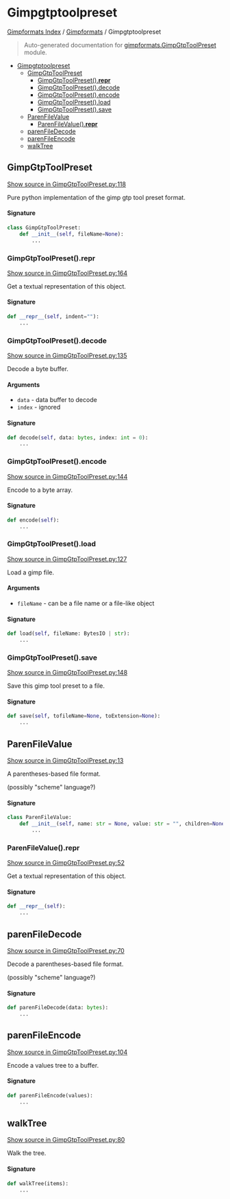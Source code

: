# Gimpgtptoolpreset

[Gimpformats Index](../README.md#gimpformats-index) /
[Gimpformats](./index.md#gimpformats) /
Gimpgtptoolpreset

> Auto-generated documentation for [gimpformats.GimpGtpToolPreset](../../../gimpformats/GimpGtpToolPreset.py) module.

- [Gimpgtptoolpreset](#gimpgtptoolpreset)
  - [GimpGtpToolPreset](#gimpgtptoolpreset)
    - [GimpGtpToolPreset().__repr__](#gimpgtptoolpreset()__repr__)
    - [GimpGtpToolPreset().decode](#gimpgtptoolpreset()decode)
    - [GimpGtpToolPreset().encode](#gimpgtptoolpreset()encode)
    - [GimpGtpToolPreset().load](#gimpgtptoolpreset()load)
    - [GimpGtpToolPreset().save](#gimpgtptoolpreset()save)
  - [ParenFileValue](#parenfilevalue)
    - [ParenFileValue().__repr__](#parenfilevalue()__repr__)
  - [parenFileDecode](#parenfiledecode)
  - [parenFileEncode](#parenfileencode)
  - [walkTree](#walktree)

## GimpGtpToolPreset

[Show source in GimpGtpToolPreset.py:118](../../../gimpformats/GimpGtpToolPreset.py#L118)

Pure python implementation of the gimp gtp tool preset format.

#### Signature

```python
class GimpGtpToolPreset:
    def __init__(self, fileName=None):
        ...
```

### GimpGtpToolPreset().__repr__

[Show source in GimpGtpToolPreset.py:164](../../../gimpformats/GimpGtpToolPreset.py#L164)

Get a textual representation of this object.

#### Signature

```python
def __repr__(self, indent=""):
    ...
```

### GimpGtpToolPreset().decode

[Show source in GimpGtpToolPreset.py:135](../../../gimpformats/GimpGtpToolPreset.py#L135)

Decode a byte buffer.

#### Arguments

- `data` - data buffer to decode
- `index` - ignored

#### Signature

```python
def decode(self, data: bytes, index: int = 0):
    ...
```

### GimpGtpToolPreset().encode

[Show source in GimpGtpToolPreset.py:144](../../../gimpformats/GimpGtpToolPreset.py#L144)

Encode to a byte array.

#### Signature

```python
def encode(self):
    ...
```

### GimpGtpToolPreset().load

[Show source in GimpGtpToolPreset.py:127](../../../gimpformats/GimpGtpToolPreset.py#L127)

Load a gimp file.

#### Arguments

- `fileName` - can be a file name or a file-like object

#### Signature

```python
def load(self, fileName: BytesIO | str):
    ...
```

### GimpGtpToolPreset().save

[Show source in GimpGtpToolPreset.py:148](../../../gimpformats/GimpGtpToolPreset.py#L148)

Save this gimp tool preset to a file.

#### Signature

```python
def save(self, tofileName=None, toExtension=None):
    ...
```



## ParenFileValue

[Show source in GimpGtpToolPreset.py:13](../../../gimpformats/GimpGtpToolPreset.py#L13)

A parentheses-based file format.

(possibly "scheme" language?)

#### Signature

```python
class ParenFileValue:
    def __init__(self, name: str = None, value: str = "", children=None):
        ...
```

### ParenFileValue().__repr__

[Show source in GimpGtpToolPreset.py:52](../../../gimpformats/GimpGtpToolPreset.py#L52)

Get a textual representation of this object.

#### Signature

```python
def __repr__(self):
    ...
```



## parenFileDecode

[Show source in GimpGtpToolPreset.py:70](../../../gimpformats/GimpGtpToolPreset.py#L70)

Decode a parentheses-based file format.

(possibly "scheme" language?)

#### Signature

```python
def parenFileDecode(data: bytes):
    ...
```



## parenFileEncode

[Show source in GimpGtpToolPreset.py:104](../../../gimpformats/GimpGtpToolPreset.py#L104)

Encode a values tree to a buffer.

#### Signature

```python
def parenFileEncode(values):
    ...
```



## walkTree

[Show source in GimpGtpToolPreset.py:80](../../../gimpformats/GimpGtpToolPreset.py#L80)

Walk the tree.

#### Signature

```python
def walkTree(items):
    ...
```



